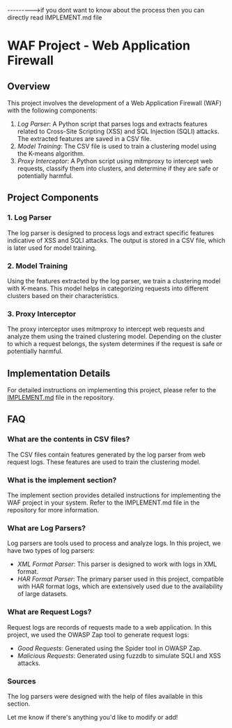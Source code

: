 --------->if you dont want to know about the process then you can directly read IMPLEMENT.md file



# WAF Project - Web Application Firewall

## Overview

This project involves the development of a Web Application Firewall (WAF) with the following components:

1. *Log Parser*: A Python script that parses logs and extracts features related to Cross-Site Scripting (XSS) and SQL Injection (SQLI) attacks. The extracted features are saved in a CSV file.
2. *Model Training*: The CSV file is used to train a clustering model using the K-means algorithm.
3. *Proxy Interceptor*: A Python script using mitmproxy to intercept web requests, classify them into clusters, and determine if they are safe or potentially harmful.

## Project Components

### 1. Log Parser

The log parser is designed to process logs and extract specific features indicative of XSS and SQLI attacks. The output is stored in a CSV file, which is later used for model training.

### 2. Model Training

Using the features extracted by the log parser, we train a clustering model with K-means. This model helps in categorizing requests into different clusters based on their characteristics.

### 3. Proxy Interceptor

The proxy interceptor uses mitmproxy to intercept web requests and analyze them using the trained clustering model. Depending on the cluster to which a request belongs, the system determines if the request is safe or potentially harmful.

## Implementation Details

For detailed instructions on implementing this project, please refer to the [IMPLEMENT.md](implement.md) file in the repository.

## FAQ

### What are the contents in CSV files?

The CSV files contain features generated by the log parser from web request logs. These features are used to train the clustering model.

### What is the implement section?

The implement section provides detailed instructions for implementing the WAF project in your system. Refer to the IMPLEMENT.md file in the repository for more information.

### What are Log Parsers?

Log parsers are tools used to process and analyze logs. In this project, we have two types of log parsers:
- *XML Format Parser*: This parser is designed to work with logs in XML format.
- *HAR Format Parser*: The primary parser used in this project, compatible with HAR format logs, which are extensively used due to the availability of large datasets.

### What are Request Logs?

Request logs are records of requests made to a web application. In this project, we used the OWASP Zap tool to generate request logs:
- *Good Requests*: Generated using the Spider tool in OWASP Zap.
- *Malicious Requests*: Generated using fuzzdb to simulate SQLI and XSS attacks.

### Sources

The log parsers were designed with the help of files available in this section.



Let me know if there's anything you'd like to modify or add!

